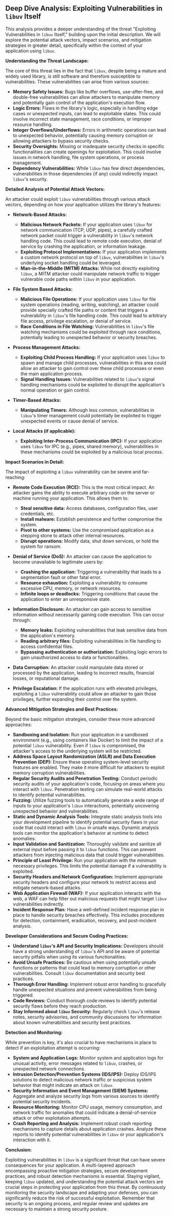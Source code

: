 ## Deep Dive Analysis: Exploiting Vulnerabilities in `libuv` Itself

This analysis provides a deeper understanding of the threat "Exploiting Vulnerabilities in `libuv` Itself," building upon the initial description. We will explore the potential attack vectors, impact scenarios, and mitigation strategies in greater detail, specifically within the context of your application using `libuv`.

**Understanding the Threat Landscape:**

The core of this threat lies in the fact that `libuv`, despite being a mature and widely used library, is still software and therefore susceptible to vulnerabilities. These vulnerabilities can arise from various sources:

* **Memory Safety Issues:**  Bugs like buffer overflows, use-after-free, and double-free vulnerabilities can allow attackers to manipulate memory and potentially gain control of the application's execution flow.
* **Logic Errors:** Flaws in the library's logic, especially in handling edge cases or unexpected inputs, can lead to exploitable states. This could involve incorrect state management, race conditions, or improper resource handling.
* **Integer Overflows/Underflows:**  Errors in arithmetic operations can lead to unexpected behavior, potentially causing memory corruption or allowing attackers to bypass security checks.
* **Security Oversights:**  Missing or inadequate security checks in specific functionalities can create openings for exploitation. This could involve issues in network handling, file system operations, or process management.
* **Dependency Vulnerabilities:** While `libuv` has few direct dependencies, vulnerabilities in those dependencies (if any) could indirectly impact `libuv`'s security.

**Detailed Analysis of Potential Attack Vectors:**

An attacker could exploit `libuv` vulnerabilities through various attack vectors, depending on how your application utilizes the library's features:

* **Network-Based Attacks:**
    * **Malicious Network Packets:** If your application uses `libuv` for network communication (TCP, UDP, pipes), a carefully crafted network packet could trigger a vulnerability in `libuv`'s network handling code. This could lead to remote code execution, denial of service by crashing the application, or information leakage.
    * **Exploiting Protocol Implementations:** If your application implements a custom network protocol on top of `libuv`, vulnerabilities in `libuv`'s underlying socket handling could be leveraged.
    * **Man-in-the-Middle (MITM) Attacks:** While not directly exploiting `libuv`, a MITM attacker could manipulate network traffic to trigger vulnerable code paths within `libuv` in your application.

* **File System Based Attacks:**
    * **Malicious File Operations:** If your application uses `libuv` for file system operations (reading, writing, watching), an attacker could provide specially crafted file paths or content that triggers a vulnerability in `libuv`'s file handling code. This could lead to arbitrary file access, privilege escalation, or denial of service.
    * **Race Conditions in File Watching:**  Vulnerabilities in `libuv`'s file watching mechanisms could be exploited through race conditions, potentially leading to unexpected behavior or security breaches.

* **Process Management Attacks:**
    * **Exploiting Child Process Handling:** If your application uses `libuv` to spawn and manage child processes, vulnerabilities in this area could allow an attacker to gain control over these child processes or even the main application process.
    * **Signal Handling Issues:**  Vulnerabilities related to `libuv`'s signal handling mechanisms could be exploited to disrupt the application's normal operation or gain control.

* **Timer-Based Attacks:**
    * **Manipulating Timers:** Although less common, vulnerabilities in `libuv`'s timer management could potentially be exploited to trigger unexpected events or cause denial of service.

* **Local Attacks (if applicable):**
    * **Exploiting Inter-Process Communication (IPC):** If your application uses `libuv` for IPC (e.g., pipes, shared memory), vulnerabilities in these mechanisms could be exploited by a malicious local process.

**Impact Scenarios in Detail:**

The impact of exploiting a `libuv` vulnerability can be severe and far-reaching:

* **Remote Code Execution (RCE):** This is the most critical impact. An attacker gains the ability to execute arbitrary code on the server or machine running your application. This allows them to:
    * **Steal sensitive data:** Access databases, configuration files, user credentials, etc.
    * **Install malware:** Establish persistence and further compromise the system.
    * **Pivot to other systems:** Use the compromised application as a stepping stone to attack other internal resources.
    * **Disrupt operations:**  Modify data, shut down services, or hold the system for ransom.

* **Denial of Service (DoS):** An attacker can cause the application to become unavailable to legitimate users by:
    * **Crashing the application:** Triggering a vulnerability that leads to a segmentation fault or other fatal error.
    * **Resource exhaustion:**  Exploiting a vulnerability to consume excessive CPU, memory, or network resources.
    * **Infinite loops or deadlocks:**  Triggering conditions that cause the application to enter an unresponsive state.

* **Information Disclosure:** An attacker can gain access to sensitive information without necessarily gaining code execution. This can occur through:
    * **Memory leaks:**  Exploiting vulnerabilities that leak sensitive data from the application's memory.
    * **Reading arbitrary files:**  Exploiting vulnerabilities in file handling to access confidential files.
    * **Bypassing authentication or authorization:**  Exploiting logic errors to gain unauthorized access to data or functionalities.

* **Data Corruption:**  An attacker could manipulate data stored or processed by the application, leading to incorrect results, financial losses, or reputational damage.

* **Privilege Escalation:**  If the application runs with elevated privileges, exploiting a `libuv` vulnerability could allow an attacker to gain those privileges, further expanding their control over the system.

**Advanced Mitigation Strategies and Best Practices:**

Beyond the basic mitigation strategies, consider these more advanced approaches:

* **Sandboxing and Isolation:** Run your application in a sandboxed environment (e.g., using containers like Docker) to limit the impact of a potential `libuv` vulnerability. Even if `libuv` is compromised, the attacker's access to the underlying system will be restricted.
* **Address Space Layout Randomization (ASLR) and Data Execution Prevention (DEP):** Ensure these operating system-level security features are enabled. They make it more difficult for attackers to exploit memory corruption vulnerabilities.
* **Regular Security Audits and Penetration Testing:** Conduct periodic security audits of your application's code, focusing on areas where you interact with `libuv`. Penetration testing can simulate real-world attacks to identify potential vulnerabilities.
* **Fuzzing:** Utilize fuzzing tools to automatically generate a wide range of inputs to your application's `libuv` interactions, potentially uncovering unexpected behavior and vulnerabilities.
* **Static and Dynamic Analysis Tools:** Integrate static analysis tools into your development pipeline to identify potential security flaws in your code that could interact with `libuv` in unsafe ways. Dynamic analysis tools can monitor the application's behavior at runtime to detect anomalies.
* **Input Validation and Sanitization:**  Thoroughly validate and sanitize all external input before passing it to `libuv` functions. This can prevent attackers from injecting malicious data that could trigger vulnerabilities.
* **Principle of Least Privilege:** Run your application with the minimum necessary privileges. This limits the potential damage if a vulnerability is exploited.
* **Security Headers and Network Configuration:** Implement appropriate security headers and configure your network to restrict access and mitigate network-based attacks.
* **Web Application Firewall (WAF):** If your application interacts with the web, a WAF can help filter out malicious requests that might target `libuv` vulnerabilities indirectly.
* **Incident Response Plan:** Have a well-defined incident response plan in place to handle security breaches effectively. This includes procedures for detection, containment, eradication, recovery, and post-incident analysis.

**Developer Considerations and Secure Coding Practices:**

* **Understand `libuv`'s API and Security Implications:** Developers should have a strong understanding of `libuv`'s API and be aware of potential security pitfalls when using its various functionalities.
* **Avoid Unsafe Practices:** Be cautious when using potentially unsafe functions or patterns that could lead to memory corruption or other vulnerabilities. Consult `libuv` documentation and security best practices.
* **Thorough Error Handling:** Implement robust error handling to gracefully handle unexpected situations and prevent vulnerabilities from being triggered.
* **Code Reviews:** Conduct thorough code reviews to identify potential security flaws before they reach production.
* **Stay Informed about `libuv` Security:**  Regularly check `libuv`'s release notes, security advisories, and community discussions for information about known vulnerabilities and security best practices.

**Detection and Monitoring:**

While prevention is key, it's also crucial to have mechanisms in place to detect if an exploitation attempt is occurring:

* **System and Application Logs:** Monitor system and application logs for unusual activity, error messages related to `libuv`, crashes, or unexpected network connections.
* **Intrusion Detection/Prevention Systems (IDS/IPS):** Deploy IDS/IPS solutions to detect malicious network traffic or suspicious system behavior that might indicate an attack on `libuv`.
* **Security Information and Event Management (SIEM) Systems:**  Aggregate and analyze security logs from various sources to identify potential security incidents.
* **Resource Monitoring:** Monitor CPU usage, memory consumption, and network traffic for anomalies that could indicate a denial-of-service attack or other exploitation attempts.
* **Crash Reporting and Analysis:** Implement robust crash reporting mechanisms to capture details about application crashes. Analyze these reports to identify potential vulnerabilities in `libuv` or your application's interaction with it.

**Conclusion:**

Exploiting vulnerabilities in `libuv` is a significant threat that can have severe consequences for your application. A multi-layered approach encompassing proactive mitigation strategies, secure development practices, and robust detection mechanisms is essential. Staying vigilant, keeping `libuv` updated, and understanding the potential attack vectors are crucial steps in protecting your application from this threat. By continuously monitoring the security landscape and adapting your defenses, you can significantly reduce the risk of successful exploitation. Remember that security is an ongoing process, and regular review and updates are necessary to maintain a strong security posture.
